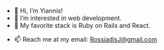 - 👋 Hi, I’m Yiannis!
- 👀 I’m interested in web development.
- 🌱 My favorite stack is Ruby on Rails and React.
<!--- 💞️ I’m looking to collaborate on anything, as long as I can learn something! --->
- 📫 Reach me at my email: RossiadisJ@gmail.com

<!---
YiannisRoss/YiannisRoss is a ✨ special ✨ repository because its `README.md` (this file) appears on your GitHub profile.
You can click the Preview link to take a look at your changes.
--->
